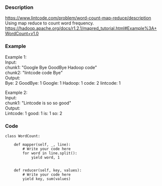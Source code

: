 ### Description
https://www.lintcode.com/problem/word-count-map-reduce/description \
Using map reduce to count word frequency.\
https://hadoop.apache.org/docs/r1.2.1/mapred_tutorial.html#Example%3A+WordCount+v1.0 

### Example
Example 1:\
Input:\
chunk1: "Google Bye GoodBye Hadoop code"\
chunk2: "lintcode code Bye"\
Output:\
    Bye: 2
    GoodBye: 1
    Google: 1
    Hadoop: 1
    code: 2
    lintcode: 1
    
Example 2:\
Input:\
chunk1: "Lintcode is so so good"\
Output:\
    Lintcode: 1
    good: 1
    is: 1
    so: 2

### Code
```
class WordCount:

    def mapper(self, _, line):
        # Write your code here
        for word in line.split():
            yield word, 1


    def reducer(self, key, values):
        # Write your code here
        yield key, sum(values)

```

